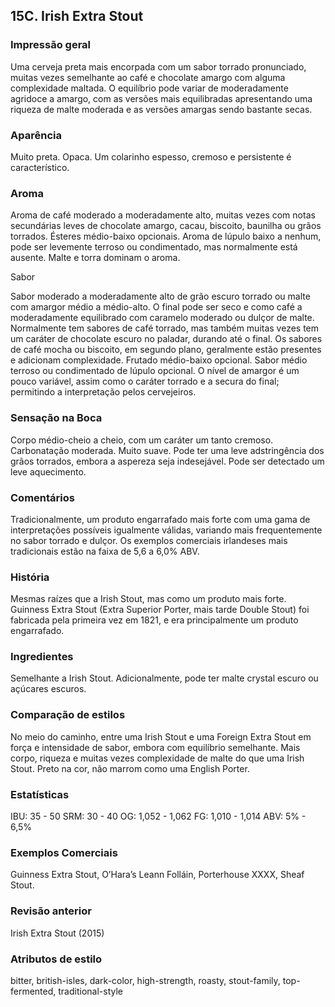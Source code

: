## 15C. Irish Extra Stout

### Impressão geral

Uma cerveja preta mais encorpada com um sabor torrado pronunciado, muitas vezes semelhante ao café e chocolate amargo com alguma complexidade maltada. O equilíbrio pode variar de moderadamente agridoce a amargo, com as versões mais equilibradas apresentando uma riqueza de malte moderada e as versões amargas sendo bastante secas.

### Aparência

Muito preta. Opaca. Um colarinho espesso, cremoso e persistente é característico.

### Aroma

Aroma de café moderado a moderadamente alto, muitas vezes com notas secundárias leves de chocolate amargo, cacau, biscoito, baunilha ou grãos torrados. Ésteres médio-baixo opcionais. Aroma de lúpulo baixo a nenhum, pode ser levemente terroso ou condimentado, mas normalmente está ausente. Malte e torra dominam o aroma.

Sabor

Sabor moderado a moderadamente alto de grão escuro torrado ou malte com amargor médio a médio-alto. O final pode ser seco e como café a moderadamente equilibrado com caramelo moderado ou dulçor de malte. Normalmente tem sabores de café torrado, mas também muitas vezes tem um caráter de chocolate escuro no paladar, durando até o final. Os sabores de café mocha ou biscoito, em segundo plano, geralmente estão presentes e adicionam complexidade. Frutado médio-baixo opcional. Sabor médio terroso ou condimentado de lúpulo opcional. O nível de amargor é um pouco variável, assim como o caráter torrado e a secura do final; permitindo a interpretação pelos cervejeiros.

### Sensação na Boca

Corpo médio-cheio a cheio, com um caráter um tanto cremoso. Carbonatação moderada. Muito suave. Pode ter uma leve adstringência dos grãos torrados, embora a aspereza seja indesejável. Pode ser detectado um leve aquecimento.

### Comentários

Tradicionalmente, um produto engarrafado mais forte com uma gama de interpretações possíveis igualmente válidas, variando mais frequentemente no sabor torrado e dulçor. Os exemplos comerciais irlandeses mais tradicionais estão na faixa de 5,6 a 6,0% ABV.

### História

Mesmas raízes que a Irish Stout, mas como um produto mais forte. Guinness Extra Stout (Extra Superior Porter, mais tarde Double Stout) foi fabricada pela primeira vez em 1821, e era principalmente um produto engarrafado.

### Ingredientes

Semelhante a Irish Stout. Adicionalmente, pode ter malte crystal escuro ou açúcares escuros.

### Comparação de estilos

No meio do caminho, entre uma Irish Stout e uma Foreign Extra Stout em força e intensidade de sabor, embora com equilíbrio semelhante. Mais corpo, riqueza e muitas vezes complexidade de malte do que uma Irish Stout. Preto na cor, não marrom como uma English Porter.

### Estatísticas

IBU: 35 - 50
SRM: 30 - 40
OG: 1,052 - 1,062
FG: 1,010 - 1,014
ABV: 5% - 6,5%

### Exemplos Comerciais

Guinness Extra Stout, O’Hara’s Leann Folláin, Porterhouse XXXX, Sheaf Stout.

### Revisão anterior

Irish Extra Stout (2015)

### Atributos de estilo

bitter, british-isles, dark-color, high-strength, roasty, stout-family, top-fermented, traditional-style
